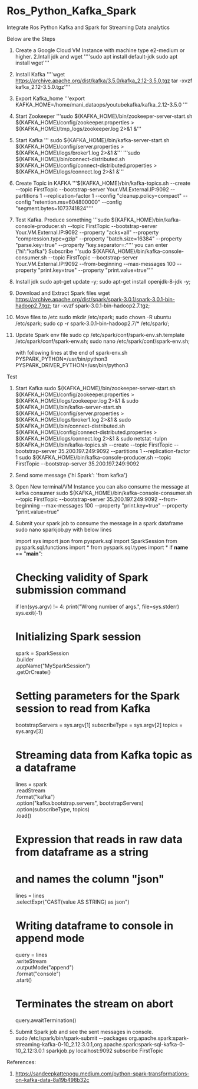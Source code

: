 # Ros_Python_Kafka_Spark
Integrate Ros Python Kafka and Spark for Streaming Data analytics

Below are the Steps

1. Create a Google Cloud VM Instance with machine type e2-medium or higher.
2.Intall jdk and wget
 ''''sudo apt install default-jdk
    sudo apt install wget''''
3. Install Kafka
    ''''wget https://archive.apache.org/dist/kafka/3.5.0/kafka_2.12-3.5.0.tgz
    tar -xvzf kafka_2.12-3.5.0.tgz''''
4. Export Kafka_home
   '''export KAFKA_HOME=/home/mani_dataops/youtubekafka/kafka_2.12-3.5.0 '''
5. Start Zookeeper
   '''sudo ${KAFKA_HOME}/bin/zookeeper-server-start.sh ${KAFKA_HOME}/config/zookeeper.properties > ${KAFKA_HOME}/tmp_logs/zookeeper.log 2>&1 &'''
6. Start Kafka
   ''' sudo ${KAFKA_HOME}/bin/kafka-server-start.sh ${KAFKA_HOME}/config/server.properties > ${KAFKA_HOME}/logs/broker1.log 2>&1 &'''
   '''sudo ${KAFKA_HOME}/bin/connect-distributed.sh ${KAFKA_HOME}/config/connect-distributed.properties > ${KAFKA_HOME}/logs/connect.log 2>&1 &'''
8. Create Topic in KAFKA
   '''${KAFKA_HOME}/bin/kafka-topics.sh   --create   --topic FirstTopic   --bootstrap-server Your.VM.External.IP:9092   --partitions 1   --replication-factor 1   --config "cleanup.policy=compact"   --config "retention.ms=604800000"   --config "segment.bytes=1073741824"'''

9. Test Kafka.
    Produce something
   '''sudo ${KAFKA_HOME}/bin/kafka-console-producer.sh   --topic FirstTopic   --bootstrap-server Your.VM.External.IP:9092   --property "acks=all"   --property "compression.type=gzip"   --property "batch.size=16384"   --property "parse.key=true"   --property "key.separator=:"'''
   you can enter {'hi':"kafka"}
   Subscribe
   '''sudo ${KAFKA_HOME}/bin/kafka-console-consumer.sh   --topic FirstTopic   --bootstrap-server Your.VM.External.IP:9092   --from-beginning   --max-messages 100   --property "print.key=true"   --property "print.value=true"'''
10. Install jdk
    sudo apt-get update -y;
    sudo apt-get install openjdk-8-jdk -y;

11. Download and Extract Spark files
    wget https://archive.apache.org/dist/spark/spark-3.0.1/spark-3.0.1-bin-hadoop2.7.tgz;
    tar -xvzf spark-3.0.1-bin-hadoop2.7.tgz;

12. Move files to /etc
    sudo mkdir /etc/spark;
    sudo chown -R ubuntu /etc/spark;
    sudo cp -r spark-3.0.1-bin-hadoop2.7/* /etc/spark/;
 
13. Update Spark env file
    sudo cp /etc/spark/conf/spark-env.sh.template /etc/spark/conf/spark-env.sh;
    sudo nano /etc/spark/conf/spark-env.sh;

    with following lines at the end of spark-env.sh
    PYSPARK_PYTHON=/usr/bin/python3
    PYSPARK_DRIVER_PYTHON=/usr/bin/python3

Test
1. Start Kafka
   sudo ${KAFKA_HOME}/bin/zookeeper-server-start.sh ${KAFKA_HOME}/config/zookeeper.properties > ${KAFKA_HOME}/logs/zookeeper.log 2>&1 &
   sudo ${KAFKA_HOME}/bin/kafka-server-start.sh ${KAFKA_HOME}/config/server.properties > ${KAFKA_HOME}/logs/broker1.log 2>&1 &
   sudo ${KAFKA_HOME}/bin/connect-distributed.sh ${KAFKA_HOME}/config/connect-distributed.properties > ${KAFKA_HOME}/logs/connect.log 2>&1 &
   sudo netstat -tulpn
   ${KAFKA_HOME}/bin/kafka-topics.sh   --create   --topic FirstTopic   --bootstrap-server 35.200.197.249:9092   --partitions 1   --replication-factor 1
   sudo ${KAFKA_HOME}/bin/kafka-console-producer.sh   --topic FirstTopic   --bootstrap-server 35.200.197.249:9092
2. Send some message
    {'hi Spark': 'from kafka'}

3. Open New terminal/VM Instance
   you can also consume the message at kafka consumer
   sudo ${KAFKA_HOME}/bin/kafka-console-consumer.sh   --topic FirstTopic   --bootstrap-server 35.200.197.249:9092   --from-beginning   --max-messages 100   --property "print.key=true"   --property "print.value=true"

5. Submit your spark job to consume the message in a spark dataframe
   sudo nano sparkjob.py
   with below lines

   import sys
import json
from pyspark.sql import SparkSession
from pyspark.sql.functions import *
from pyspark.sql.types import *
if __name__ == "__main__":
    # Checking validity of Spark submission command
    if len(sys.argv) != 4:
        print("Wrong number of args.", file=sys.stderr)
        sys.exit(-1)
    # Initializing Spark session
    spark = SparkSession\
        .builder\
        .appName("MySparkSession")\
        .getOrCreate()
   # Setting parameters for the Spark session to read from Kafka
    bootstrapServers = sys.argv[1]
    subscribeType = sys.argv[2]
    topics = sys.argv[3]
    # Streaming data from Kafka topic as a dataframe
    lines = spark\
        .readStream\
        .format("kafka")\
        .option("kafka.bootstrap.servers", bootstrapServers)\
        .option(subscribeType, topics)\
        .load()
    # Expression that reads in raw data from dataframe as a string
    # and names the column "json"
    lines = lines\
        .selectExpr("CAST(value AS STRING) as json")
    # Writing dataframe to console in append mode
    query = lines\
        .writeStream\
        .outputMode("append")\
        .format("console")\
        .start()
    # Terminates the stream on abort
    query.awaitTermination()
 6. Submit Spark job and see the sent messages in console.  
   sudo /etc/spark/bin/spark-submit --packages org.apache.spark:spark-streaming-kafka-0-10_2.12:3.0.1,org.apache.spark:spark-sql-kafka-0-10_2.12:3.0.1 sparkjob.py localhost:9092 subscribe FirstTopic

  References: 
  1. https://sandeepkattepogu.medium.com/python-spark-transformations-on-kafka-data-8a19b498b32c
  
